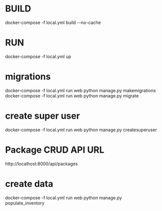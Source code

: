 # BUILD
docker-compose -f local.yml build --no-cache

# RUN
docker-compose -f local.yml up

# migrations 
docker-compose -f local.yml run web python manage.py makemigrations
docker-compose -f local.yml run web python manage.py migrate

# create super user
docker-compose -f local.yml run web python manage.py createsuperuser

# Package CRUD API URL
http://localhost:8000/api/packages

# create data
docker-compose -f local.yml run web python manage.py populate_inventory
